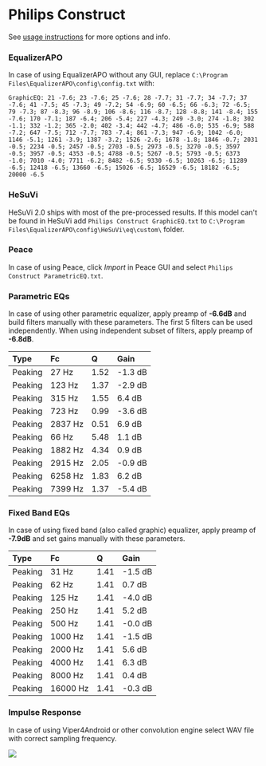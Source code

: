 # Philips Construct
See [usage instructions](https://github.com/jaakkopasanen/AutoEq#usage) for more options and info.

### EqualizerAPO
In case of using EqualizerAPO without any GUI, replace `C:\Program Files\EqualizerAPO\config\config.txt`
with:
```
GraphicEQ: 21 -7.6; 23 -7.6; 25 -7.6; 28 -7.7; 31 -7.7; 34 -7.7; 37 -7.6; 41 -7.5; 45 -7.3; 49 -7.2; 54 -6.9; 60 -6.5; 66 -6.3; 72 -6.5; 79 -7.3; 87 -8.3; 96 -8.9; 106 -8.6; 116 -8.7; 128 -8.8; 141 -8.4; 155 -7.6; 170 -7.1; 187 -6.4; 206 -5.4; 227 -4.3; 249 -3.0; 274 -1.8; 302 -1.1; 332 -1.2; 365 -2.0; 402 -3.4; 442 -4.7; 486 -6.0; 535 -6.9; 588 -7.2; 647 -7.5; 712 -7.7; 783 -7.4; 861 -7.3; 947 -6.9; 1042 -6.0; 1146 -5.1; 1261 -3.9; 1387 -3.2; 1526 -2.6; 1678 -1.8; 1846 -0.7; 2031 -0.5; 2234 -0.5; 2457 -0.5; 2703 -0.5; 2973 -0.5; 3270 -0.5; 3597 -0.5; 3957 -0.5; 4353 -0.5; 4788 -0.5; 5267 -0.5; 5793 -0.5; 6373 -1.0; 7010 -4.0; 7711 -6.2; 8482 -6.5; 9330 -6.5; 10263 -6.5; 11289 -6.5; 12418 -6.5; 13660 -6.5; 15026 -6.5; 16529 -6.5; 18182 -6.5; 20000 -6.5
```

### HeSuVi
HeSuVi 2.0 ships with most of the pre-processed results. If this model can't be found in HeSuVi add
`Philips Construct GraphicEQ.txt` to `C:\Program Files\EqualizerAPO\config\HeSuVi\eq\custom\` folder.

### Peace
In case of using Peace, click *Import* in Peace GUI and select `Philips Construct ParametricEQ.txt`.

### Parametric EQs
In case of using other parametric equalizer, apply preamp of **-6.6dB** and build filters manually
with these parameters. The first 5 filters can be used independently.
When using independent subset of filters, apply preamp of **-6.8dB**.

| Type    | Fc      |    Q | Gain    |
|:--------|:--------|:-----|:--------|
| Peaking | 27 Hz   | 1.52 | -1.3 dB |
| Peaking | 123 Hz  | 1.37 | -2.9 dB |
| Peaking | 315 Hz  | 1.55 | 6.4 dB  |
| Peaking | 723 Hz  | 0.99 | -3.6 dB |
| Peaking | 2837 Hz | 0.51 | 6.9 dB  |
| Peaking | 66 Hz   | 5.48 | 1.1 dB  |
| Peaking | 1882 Hz | 4.34 | 0.9 dB  |
| Peaking | 2915 Hz | 2.05 | -0.9 dB |
| Peaking | 6258 Hz | 1.83 | 6.2 dB  |
| Peaking | 7399 Hz | 1.37 | -5.4 dB |

### Fixed Band EQs
In case of using fixed band (also called graphic) equalizer, apply preamp of **-7.9dB** and set
gains manually with these parameters.

| Type    | Fc       |    Q | Gain    |
|:--------|:---------|:-----|:--------|
| Peaking | 31 Hz    | 1.41 | -1.5 dB |
| Peaking | 62 Hz    | 1.41 | 0.7 dB  |
| Peaking | 125 Hz   | 1.41 | -4.0 dB |
| Peaking | 250 Hz   | 1.41 | 5.2 dB  |
| Peaking | 500 Hz   | 1.41 | -0.0 dB |
| Peaking | 1000 Hz  | 1.41 | -1.5 dB |
| Peaking | 2000 Hz  | 1.41 | 5.6 dB  |
| Peaking | 4000 Hz  | 1.41 | 6.3 dB  |
| Peaking | 8000 Hz  | 1.41 | 0.4 dB  |
| Peaking | 16000 Hz | 1.41 | -0.3 dB |

### Impulse Response
In case of using Viper4Android or other convolution engine select WAV file with correct sampling frequency.

![](https://raw.githubusercontent.com/jaakkopasanen/AutoEq/master/results/innerfidelity/sbaf-serious/Philips%20Construct/Philips%20Construct.png)